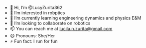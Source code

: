 - 👋 Hi, I’m @LucyZurita362
- 👀 I’m interested in robptics
- 🌱 I’m currently learning engineering dynamics and physics E&M
- 💞️ I’m looking to collaborate on robotics
- 📫 You can reach me at lucila.n.zurita@gmail.com
- 😄 Pronouns: She/Her
- ⚡ Fun fact: I run for fun

<!---
LucyZurita362/LucyZurita362 is a ✨ special ✨ repository because its `README.md` (this file) appears on your GitHub profile.
You can click the Preview link to take a look at your changes.
--->
